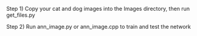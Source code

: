 Step 1) Copy your cat and dog images into the Images directory, then run get_files.py

Step 2) Run ann_image.py or ann_image.cpp to train and test the network
